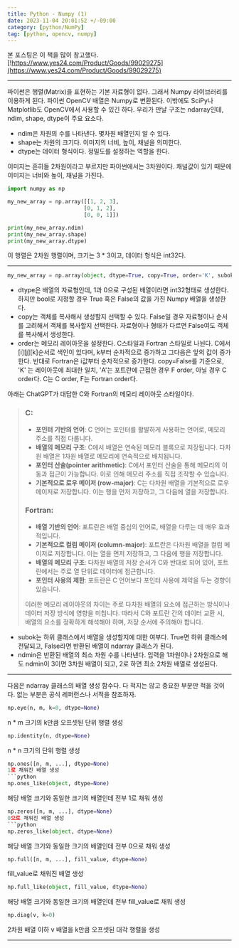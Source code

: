 ```yaml
---
title: Python - Numpy (1)
date: 2023-11-04 20:01:52 +/-09:00
category: [python/NumPy]
tag: [python, opencv, numpy]
---
```


본 포스팅은 이 책을 많이 참고했다. [!https://www.yes24.com/Product/Goods/99029275](https://www.yes24.com/Product/Goods/99029275)

---

파이썬은 행렬(Matrix)을 표현하는 기본 자료형이 없다. 그래서 Numpy 라이브러리를 이용하게 된다.
파이썬 OpenCV 배열은 Numpy로 변환된다. 이밖에도 SciPy나 Matplotlib도 OpenCV에서 사용할 수 있긴 하다.
우리가 만날 구조는 ndarray인데, ndim, shape, dtype이 주요 요소다.
* ndim은 차원의 수를 나타낸다. 몇차원 배열인지 알 수 있다.
* shape는 차원의 크기다. 이미지의 너비, 높이, 채널을 의미한다.
* dtype는 데이터 형식이다. 정밀도를 설정하는 역할을 한다.

이미지는 흔히들 2차원이라고 부르지만 파이썬에서는 3차원이다. 채널값이 있기 때문에 이미지는 너비와 높이, 채널을 가진다.

```python
import numpy as np

my_new_array = np.array([[1, 2, 3],
                        [0, 1, 2],
                        [0, 0, 1]])

print(my_new_array.ndim)
print(my_new_array.shape)
print(my_new_array.dtype)
```

이 행렬은 2차원 행렬이며, 크기는 3 * 3이고, 데이터 형식은 int32다.

---

```python
my_new_array = np.array(object, dtype=True, copy=True, order='K', subok=False, ndmin=0)
```
* dtype은 배열의 자료형인데, 1과 0으로 구성된 배열이라면 int32형태로 생성한다. 하지만 bool로 지정할 경우 True 혹은 False의 값을 가진 Numpy 배열을 생성한다.
* copy는 객체를 복사해서 생성할지 선택할 수 있다. False일 경우 자료형이나 순서를 고려해서 객체를 복사할지 선택한다. 자료형이나 형태가 다르면 False여도 객체를 복사해서 생성한다.
* order는 메모리 레이아웃을 설정한다. C스타일과 Fortran 스타일로 나뉜다.
C에서 \[i\]\[j\]\[k\]순서로 색인이 있다며, k부터 순차적으로 증가하고 그다음은 앞의 값이 증가한다.
반대로 Fortran은 i값부터 순차적으로 증가한다.
copy=False를 기준으로, 'K' 는 레이아웃에 최대한 일치, 'A'는 포트란에 근접한 경우 F order, 아닐 경우 C order다. C는 C order, F는 Fortran order다.

아래는 ChatGPT가 대답한 C와 Fortran의 메모리 레이아웃 스타일이다.
> ### C:
> - **포인터 기반의 언어**: C 언어는 포인터를 활발하게 사용하는 언어로, 메모리 주소를 직접 다룹니다.
> - **배열의 메모리 구조**: C에서 배열은 연속된 메모리 블록으로 저장됩니다. 다차원 배열은 1차원 배열로 메모리에 연속적으로 배치됩니다.
> - **포인터 산술(pointer arithmetic)**: C에서 포인터 산술을 통해 메모리의 이동과 접근이 가능합니다. 이로 인해 메모리 주소를 직접 조작할 수 있습니다.
> - **기본적으로 로우 메이저 (row-major)**: C는 다차원 배열을 기본적으로 로우 메이저로 저장합니다. 이는 행을 먼저 저장하고, 그 다음에 열을 저장합니다.
> 
> ### Fortran:
> - **배열 기반의 언어**: 포트란은 배열 중심의 언어로, 배열을 다루는 데 매우 효과적입니다.
> - **기본적으로 컬럼 메이저 (column-major)**: 포트란은 다차원 배열을 컬럼 메이저로 저장합니다. 이는 열을 먼저 저장하고, 그 다음에 행을 저장합니다.
> - **배열의 메모리 구조**: 다차원 배열의 저장 순서가 C와 반대로 되어 있어, 포트란에서는 주로 열 단위로 데이터에 접근합니다.
> - **포인터 사용의 제한**: 포트란은 C 언어보다 포인터 사용에 제약을 두는 경향이 있습니다.
> 
> 이러한 메모리 레이아웃의 차이는 주로 다차원 배열의 요소에 접근하는 방식이나 데이터 저장 방식에 영향을 미칩니다. 따라서 C와 포트란 간의 데이터 교환 시, 배열의 요소를 정확하게 해석해야 하며, 저장 순서에 주의해야 합니다.

* subok는 하위 클래스에서 배열을 생성할지에 대한 여부다. True면 하위 클래스에 전달되고, False라면 반환된 배열이 ndarray 클래스가 된다.
* ndmin은 반환된 배열의 최소 차원 수를 나타낸다. 입력을 1차원이나 2차원으로 해도 ndmin이 3이면 3차원 배열이 되고, 2로 하면 최소 2차원 배열로 생성된다.

---

다음은 ndarray 클래스의 배열 생성 함수다. 다 적지는 않고 중요한 부분만 적을 것이다. 없는 부분은 공식 레퍼런스나 서적을 참조하자.

```python
np.eye(n, m, k=0, dtype=None)
```
n * m 크기의 k만큼 오프셋된 단위 행렬 생성
```python
np.identity(n, dtype=None)
```
n * n 크기의 단위 행렬 생성
```python
np.ones([n, m, ...], dtype=None)
1로 채워진 배열 생성
```python
np.ones_like(object, dtype=None)
```
해당 배열 크기와 동일한 크기의 배열인데 전부 1로 채워 생성
```python
np.zeros([n, m, ...], dtype=None)
0으로 채워진 배열 생성
```python
np.zeros_like(object, dtype=None)
```
해당 배열 크기와 동일한 크기의 배열인데 전부 0으로 채워 생성
```python
np.full([n, m, ...], fill_value, dtype=None)
```
fill_value로 채워진 배열 생성
```python
np.full_like(object, fill_value, dtype=None)
```
해당 배열 크기와 동일한 크기의 배열인데 전부 fill_value로 채워 생성
```python
np.diag(v, k=0)
```
2차원 배열 이하 v 배열을 k만큼 오프셋된 대각 행렬을 생성

---